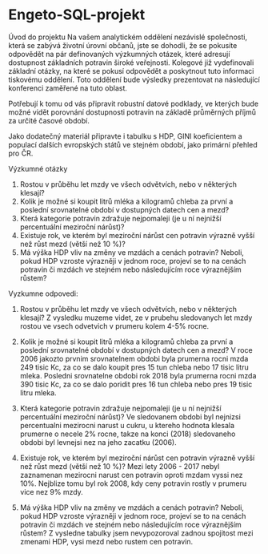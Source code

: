 # Engeto-SQL-projekt
Úvod do projektu
Na vašem analytickém oddělení nezávislé společnosti, která se zabývá životní úrovní občanů, 
jste se dohodli, že se pokusíte odpovědět na pár definovaných výzkumných otázek, 
které adresují dostupnost základních potravin široké veřejnosti. 
Kolegové již vydefinovali základní otázky, na které se pokusí odpovědět a poskytnout 
tuto informaci tiskovému oddělení. Toto oddělení bude výsledky prezentovat na následující 
konferenci zaměřené na tuto oblast.

Potřebují k tomu od vás připravit robustní datové podklady, ve kterých bude možné vidět 
porovnání dostupnosti potravin na základě průměrných příjmů za určité časové období.

Jako dodatečný materiál připravte i tabulku s HDP, GINI koeficientem a populací dalších 
evropských států ve stejném období, jako primární přehled pro ČR.


Výzkumné otázky
1. Rostou v průběhu let mzdy ve všech odvětvích, nebo v některých klesají?
2. Kolik je možné si koupit litrů mléka a kilogramů chleba za první a poslední 
srovnatelné období v dostupných datech cen a mezd?
3. Která kategorie potravin zdražuje nejpomaleji (je u ní nejnižší percentuální meziroční nárůst)? 
4. Existuje rok, ve kterém byl meziroční nárůst cen potravin výrazně vyšší než růst mezd
(větší než 10 %)?
5. Má výška HDP vliv na změny ve mzdách a cenách potravin? Neboli, pokud HDP vzroste 
výrazněji v jednom roce, projeví se to na cenách potravin či mzdách ve stejném 
nebo následujícím roce výraznějším růstem?


Vyzkumne odpovedi:

1. Rostou v průběhu let mzdy ve všech odvětvích, nebo v některých klesají?
Z vysledku muzeme videt, ze v prubehu sledovanych let mzdy rostou ve vsech odvetvich v prumeru 
kolem 4-5% rocne.

2. Kolik je možné si koupit litrů mléka a kilogramů chleba za první a poslední 
srovnatelné období v dostupných datech cen a mezd?
V roce 2006 jakozto prvnim srovnatelnem obdobi byla prumerna rocni mzda 249 tisic Kc, za co se
dalo koupit pres 15 tun chleba nebo 17 tisic litru mleka. Posledni srovnatelne obdobi rok 2018
byla prumerna rocni mzda 390 tisic Kc, za co se dalo poridit pres 16 tun chleba nebo pres 
19 tisic litru mleka.

3. Která kategorie potravin zdražuje nejpomaleji (je u ní nejnižší percentuální meziroční nárůst)? 
Ve sledovanem obdobi byl nejnizsi percentualni mezirocni narust u cukru, u ktereho hodnota
klesala prumerne o necele 2% rocne, takze na konci (2018) sledovaneho obdobi byl levnejsi nez na 
jeho zacatku (2006).

4. Existuje rok, ve kterém byl meziroční nárůst cen potravin výrazně vyšší než růst mezd
(větší než 10 %)?
Mezi lety 2006 - 2017 nebyl zaznamenan mezirocni narust cen potravin oproti mzdam vyssi nez 10%.
Nejblize tomu byl rok 2008, kdy ceny potravin rostly v prumeru vice nez 9% mzdy.

5. Má výška HDP vliv na změny ve mzdách a cenách potravin? Neboli, pokud HDP vzroste 
výrazněji v jednom roce, projeví se to na cenách potravin či mzdách ve stejném 
nebo následujícím roce výraznějším růstem?
Z vysledne tabulky jsem nevypozoroval zadnou spojitost mezi zmenami HDP, vysi mezd nebo
rustem cen potravin.


